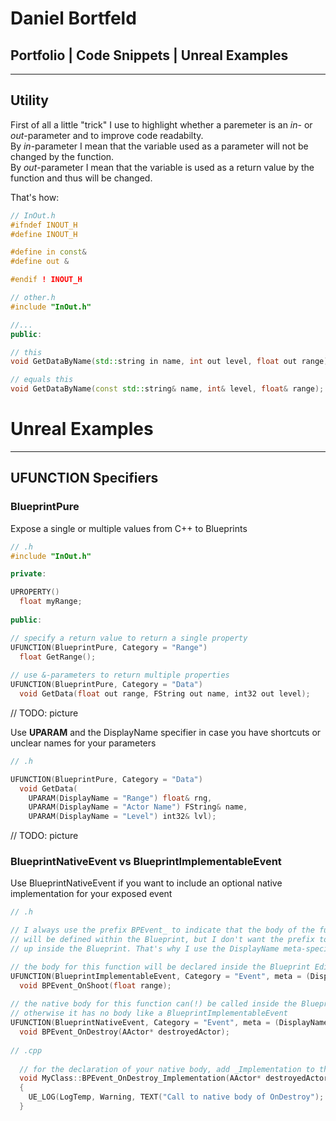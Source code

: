 # Daniel Bortfeld  

## Portfolio | Code Snippets | Unreal Examples  
***  

## Utility  
First of all a little "trick" I use to highlight whether a paremeter is an *in*- or *out*-parameter and to improve code readabilty.  
By *in*-parameter I mean that the variable used as a parameter will not be changed by the function.  
By *out*-parameter I mean that the variable is used as a return value by the function and thus will be changed.  
  

That's how:  
  
```c++
// InOut.h
#ifndef INOUT_H
#define INOUT_H

#define in const&
#define out &

#endif ! INOUT_H
```

```c++
// other.h
#include "InOut.h"

//...
public:

// this
void GetDataByName(std::string in name, int out level, float out range);

// equals this
void GetDataByName(const std::string& name, int& level, float& range);
```

# Unreal Examples  
***  

## UFUNCTION Specifiers

### BlueprintPure

Expose a single or multiple values from C++ to Blueprints

```c++
// .h
#include "InOut.h"

private:

UPROPERTY()
  float myRange;
  
public:

// specify a return value to return a single property
UFUNCTION(BlueprintPure, Category = "Range")
  float GetRange();  
  
// use &-parameters to return multiple properties
UFUNCTION(BlueprintPure, Category = "Data")
  void GetData(float out range, FString out name, int32 out level);
```

// TODO: picture

Use **UPARAM** and the DisplayName specifier in case you have shortcuts or unclear names for your parameters

```c++
// .h

UFUNCTION(BlueprintPure, Category = "Data")
  void GetData(
    UPARAM(DisplayName = "Range") float& rng, 
    UPARAM(DisplayName = "Actor Name") FString& name, 
    UPARAM(DisplayName = "Level") int32& lvl);
```

// TODO: picture

### BlueprintNativeEvent vs BlueprintImplementableEvent

Use BlueprintNativeEvent if you want to include an optional native implementation for your exposed event

```c++
// .h

// I always use the prefix BPEvent_ to indicate that the body of the function 
// will be defined within the Blueprint, but I don't want the prefix to show 
// up inside the Blueprint. That's why I use the DisplayName meta-specifier

// the body for this function will be declared inside the Blueprint Editor
UFUNCTION(BlueprintImplementableEvent, Category = "Event", meta = (DisplayName = "OnShoot"))
  void BPEvent_OnShoot(float range);
  
// the native body for this function can(!) be called inside the Blueprint Editor
// otherwise it has no body like a BlueprintImplementableEvent
UFUNCTION(BlueprintNativeEvent, Category = "Event", meta = (DisplayName = "OnShoot"))
  void BPEvent_OnDestroy(AActor* destroyedActor);
  
// .cpp
  
  // for the declaration of your native body, add _Implementation to the function name
  void MyClass::BPEvent_OnDestroy_Implementation(AActor* destroyedActor)
  {
    UE_LOG(LogTemp, Warning, TEXT("Call to native body of OnDestroy");
  }
```
